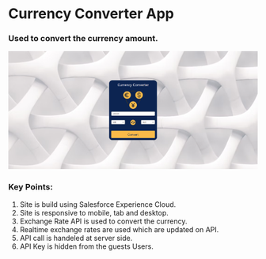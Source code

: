 # Currency Converter App
### Used to convert the currency amount.

![Currency Converter SS](https://github.com/PCgithub-ux/currency-converter/blob/main/currency-converter.png)

### Key Points:
1. Site is build using Salesforce Experience Cloud.
2. Site is responsive to mobile, tab and desktop.
3. Exchange Rate API is used to convert the currency.
4. Realtime exchange rates are used which are updated on API.
5. API call is handeled at server side.
6. API Key is hidden from the guests Users.
